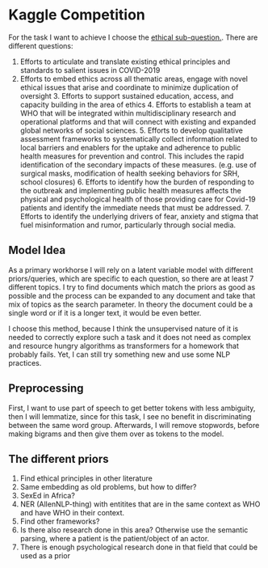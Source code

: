 # Kaggle Competition
For the task I want to achieve I choose the [ethical sub-question.](https://www.kaggle.com/allen-institute-for-ai/CORD-19-research-challenge/tasks?taskId=563).
There are different questions:
   1. Efforts to articulate and translate existing ethical principles and standards to salient issues in COVID-2019
   2. Efforts to embed ethics across all thematic areas, engage with novel ethical issues that arise and coordinate to minimize duplication of oversight
    3. Efforts to support sustained education, access, and capacity building in the area of ethics
    4. Efforts to establish a team at WHO that will be integrated within multidisciplinary research and operational platforms and that will connect with existing and expanded global networks of social sciences.
    5. Efforts to develop qualitative assessment frameworks to systematically collect information related to local barriers and enablers for the uptake and adherence to public health measures for prevention and control. This includes the rapid identification of the secondary impacts of these measures. (e.g. use of surgical masks, modification of health seeking behaviors for SRH, school closures)
    6. Efforts to identify how the burden of responding to the outbreak and implementing public health measures affects the physical and psychological health of those providing care for Covid-19 patients and identify the immediate needs that must be addressed.
    7. Efforts to identify the underlying drivers of fear, anxiety and stigma that fuel misinformation and rumor, particularly through social media.


## Model Idea
As a primary workhorse I will rely on a latent variable model with different priors/queries, which are specific to each question, so there are at least 7 different topics.
I try to find documents which match the priors as good as possible and the process can be expanded to any document and take that mix of topics as the search parameter. In theory the document could be a single word or if it is a longer text, it would be even better. 

I choose this method, because I think the unsupervised nature of it is needed to correctly explore such a task and it does not need as complex and resource hungry algorithms as transformers for a homework that probably fails. Yet, I can still try something new and use some NLP practices.

## Preprocessing
First, I want to use part of speech to get better tokens with less ambiguity, then I will lemmatize, since for this task, I see no benefit in discriminating between the same word group. Afterwards, I will remove stopwords, before making bigrams and then give them over as tokens to the model.

## The different priors
1. Find ethical principles in other literature
2. Same embedding as old problems, but how to differ?
3. SexEd in Africa?
4. NER (AllenNLP-thing) with entitites that are in the same context as WHO and have WHO in their context. 
5. Find other frameworks?
6. Is there also research done in this area? Otherwise use the semantic parsing, where a patient is the patient/object of an actor.
7. There is enough psychological research done in that field that could be used as a prior 